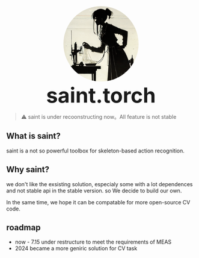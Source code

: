 <bl>
<div align="center">
<img style="border-radius: 50%;
    border: 4pxn solid rgba(255,255,255,0.3);
    overflow: hidden;" 
    src="docs/pic/saint.png" alt="saint" height="200" width="200"/>
</div>

<div align="center" style="font-weight: bold;font-size:55px;">saint.torch</div>


> ⚠ saint is under recoonstructing now。All feature is not stable

## What is saint?

saint is a not so powerful toolbox for skeleton-based action recognition.

## Why saint?

we don't like the exsisting solution, especialy some with a lot dependences and not stable api in the stable version.
so We decide to build our own.

In the same time, we hope it can be compatable for more open-source CV code.


## roadmap

- now - 7.15 under restructure to meet the requirements of MEAS
- 2024 became a more geniric solution for CV task

